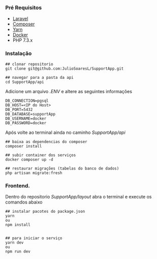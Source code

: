### Pré Requisitos
- [Laravel](https://laravel.com/docs/11.x)
- [Composer](https://getcomposer.org/)
- [Yarn](https://chore-update--yarnpkg.netlify.app/pt-BR/docs/install)
- [Docker](https://www.docker.com/get-started/)
- PHP 7.3.x

### Instalação

```
## clonar repositorio
git clone git@github.com:JulioSoaresL/SupportApp.git

## navegar para a pasta da api
cd SupportApp/api
```

Adicione um arquivo _.ENV_ e altere as seguintes informações
```
DB_CONNECTION=pgsql
DB_HOST=<IP do Host>
DB_PORT=5432
DB_DATABASE=supportApp
DB_USERNAME=docker
DB_PASSWORD=docker
```
Após volte ao terminal ainda no caminho _SupportApp/api_
```
## baixa as dependencias do composer
composer install

## subir container dos serviços
docker composer up -d

## restaurar migrações (tabelas do banco de dados)
php artisan migrate:fresh
```
### Frontend. 

Dentro do repositorio _SupportApp/layout_ abra o terminal e execute os comandos abaixo

```
## instalar pacotes do package.json
yarn
ou
npm install


## para iniciar o serviço
yarn dev
ou
npm run dev
```
